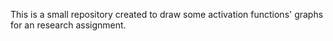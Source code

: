 This is a small repository created to draw some activation functions' graphs for an research assignment.
